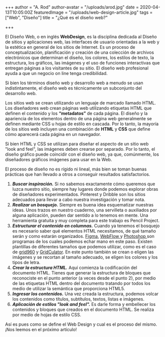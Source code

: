 +++
author = "A. Rod"
author-avatar = "/uploads/arod.jpg"
date = 2020-04-13T10:05:00Z
featuredImage = "/uploads/web-design-article.jpg"
tags = ["Web", "Diseño"]
title = "¿Qué es el diseño web?"

+++

El Diseño Web, o en inglés **WebDesign**, es la disciplina dedicada al Diseño de sitios y aplicaciones web, las interfaces de usuario orientadas a la web y la estética en general de los sitios de Internet. Es un proceso de conceptualización, planificación y creación de una colección de archivos electrónicos que determinan el diseño, los colores, los estilos de texto, la estructura, los gráficos, las imágenes y el uso de funciones interactivas que entregan páginas a los visitantes de su sitio. El diseño web profesional ayuda a que un negocio on line tenga credibilidad.

Si bien los términos diseño web y desarrollo web a menudo se usan indistintamente, el diseño web es técnicamente un subconjunto del desarrollo web.

Los sitios web se crean utilizando un lenguaje de marcado llamado HTML. Los diseñadores web crean páginas web utilizando etiquetas HTML que definen el contenido y los **“metadatos”** de cada página. El diseño y la apariencia de los elementos dentro de una página web generalmente se definen mediante CSS u hojas de estilo en cascada. Por lo tanto, la mayoría de los sitios web incluyen una combinación de **HTML** y **CSS** que define cómo aparecerá cada página en un navegador.

Si bien HTML y CSS se utilizan para diseñar el aspecto de un sitio web "look and feel", las imágenes deben crearse por separado. Por lo tanto, el diseño gráfico puede coincidir con el diseño web, ya que, comúnmente, los diseñadores gráficos imágenes para usar en la Web.

El proceso de diseño no es rígido ni lineal, más bien se toman buenas prácticas que han llevado a otros a conseguir resultados satisfactorios.

1. **_Buscar inspiración._** Si no sabemos exactamente cómo queremos que luzca nuestro sitio, siempre hay lugares donde podemos explorar obras de diseñadores experimentados. Pinterest y Dribble son los sitios adecuados para llevar a cabo nuestra investigación y tomar nota.
2. **_Realizar un bosquejo._** Siempre es buena idea esquematizar nuestras ideas. Unos trazos en nuestro cuaderno, una servilleta o auxiliados por alguna aplicación, pueden dar sentido a lo tenemos en mente. Una herramienta gratuita y muy completa para este trabajo es Pencil Project.
3. **_Estructurar el contenido en columnas._** Cuando ya tenemos el bosquejo es necesario saber qué elementos HTML necesitamos, de qué tamaño serán y como estarán organizados. [Figma](https://www.figma.com/ "Figma"), [WebFlow ](https://webflow.com/ "WebFlow")y [Photoshop ](https://www.adobe.com/mx/products/photoshop.html "PS")son programas de los cuales podemos echar mano en este paso. Existen plantillas de diferentes tamaños que podemos utilizar, como es el caso de [grid960](https://960.gs/ "Grid960") y [GridCulator](http://gridcalculator.dk/ "GridCalculator"). En este punto también se crean o eligen las imágenes y se recortan al tamaño adecuado, se eligen los colores y los tipos de letra.
4. **_Crear la estructura HTML._** Aquí comienza la codificación del documento HTML. Tienes que generar la estructura de bloques que reconociste en el punto anterior (a veces desde el punto 2), por medio de las etiquetas HTML dentro del documento tratando por todos los medio de utilizar la semántica que proporciona HTML5.
5. **_Ingresar los contenidos._** Una vez creada la estructura, podemos volcar los contenidos como títulos, subtítulos, textos, listas e imágenes.
6. **_Aplicación de estilos "look and feel"._** Es darle forma y embellecer los contenidos y bloques que creados en el documento HTML. Se realiza por medio de hojas de estilo CSS.

Así es pues como se define el Web Design y cual es el proceso del mismo. ¡Nos leemos en el próximo artículo!
